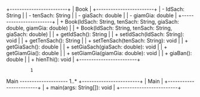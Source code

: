 +------------------------+
|         Book           |
+------------------------+
| - IdSach: String       |
| - tenSach: String      |
| - giaSach: double      |
| - giamGia: double      |
+------------------------+
| + Book(IdSach: String, tenSach: String, giaSach: double, giamGia: double) |
| + Book(IdSach: String, tenSach: String, giaSach: double)                  |
| + getIdSach(): String                                                     |
| + setIdSach(IdSach: String): void                                         |
| + getTenSach(): String                                                    |
| + setTenSach(tenSach: String): void                                       |
| + getGiaSach(): double                                                    |
| + setGiaSach(giaSach: double): void                                       |
| + getGiamGia(): double                                                    |
| + setGiamGia(giamGia: double): void                                       |
| + giaBan(): double                                                        |
| + hienThi(): void                                                         |
+------------------------+

             1
Main -------------------- 1..*
+------------------------+
|         Main           |
+------------------------+
| + main(args: String[]): void |
+------------------------+